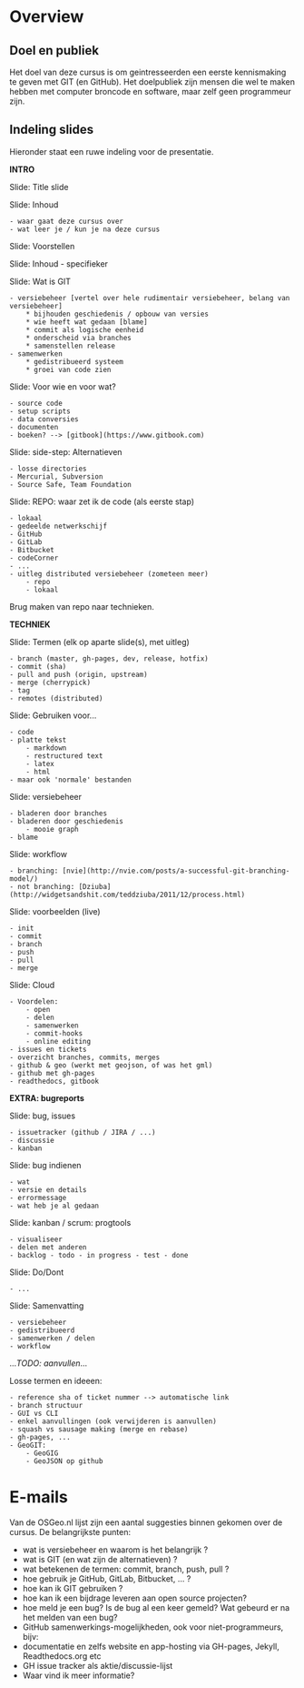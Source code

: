 # Overview #

## Doel en publiek ##

Het doel van deze cursus is om geintresseerden een eerste kennismaking te geven met GIT (en GitHub). Het doelpubliek zijn mensen die wel te maken hebben met computer broncode en software, maar zelf geen programmeur zijn.

## Indeling slides ##

Hieronder staat een ruwe indeling voor de presentatie.

**INTRO**

Slide: Title slide

Slide: Inhoud

    - waar gaat deze cursus over
    - wat leer je / kun je na deze cursus

Slide: Voorstellen

Slide: Inhoud - specifieker

Slide: Wat is GIT

    - versiebeheer [vertel over hele rudimentair versiebeheer, belang van versiebeheer]
        * bijhouden geschiedenis / opbouw van versies
        * wie heeft wat gedaan [blame]
        * commit als logische eenheid
        * onderscheid via branches
        * samenstellen release
    - samenwerken
        * gedistribueerd systeem
        * groei van code zien

Slide: Voor wie en voor wat?

    - source code
    - setup scripts
    - data conversies
    - documenten
    - boeken? --> [gitbook](https://www.gitbook.com)

Slide: side-step: Alternatieven

    - losse directories
    - Mercurial, Subversion
    - Source Safe, Team Foundation

Slide: REPO: waar zet ik de code (als eerste stap)

    - lokaal
    - gedeelde netwerkschijf
    - GitHub
    - GitLab
    - Bitbucket
    - codeCorner
    - ...
    - uitleg distributed versiebeheer (zometeen meer)
        - repo
        - lokaal

Brug maken van repo naar technieken.

**TECHNIEK**

Slide: Termen (elk op aparte slide(s), met uitleg)

    - branch (master, gh-pages, dev, release, hotfix)
    - commit (sha)
    - pull and push (origin, upstream)
    - merge (cherrypick)
    - tag
    - remotes (distributed)

Slide: Gebruiken voor...

    - code
    - platte tekst
        - markdown
        - restructured text
        - latex
        - html
    - maar ook 'normale' bestanden

Slide: versiebeheer

    - bladeren door branches
    - bladeren door geschiedenis
        - mooie graph
    - blame

Slide: workflow

    - branching: [nvie](http://nvie.com/posts/a-successful-git-branching-model/)
    - not branching: [Dziuba](http://widgetsandshit.com/teddziuba/2011/12/process.html)

Slide: voorbeelden (live)

    - init
    - commit
    - branch
    - push
    - pull
    - merge

Slide: Cloud

    - Voordelen:
        - open
        - delen
        - samenwerken
        - commit-hooks
        - online editing
    - issues en tickets
    - overzicht branches, commits, merges
    - github & geo (werkt met geojson, of was het gml)
    - github met gh-pages
    - readthedocs, gitbook

**EXTRA: bugreports**

Slide: bug, issues

    - issuetracker (github / JIRA / ...)
    - discussie
    - kanban

Slide: bug indienen

    - wat
    - versie en details
    - errormessage
    - wat heb je al gedaan

Slide: kanban / scrum: progtools

    - visualiseer
    - delen met anderen
    - backlog - todo - in progress - test - done

Slide: Do/Dont

    - ...

Slide: Samenvatting

    - versiebeheer
    - gedistribueerd
    - samenwerken / delen
    - workflow

...*TODO: aanvullen*...

Losse termen en ideeen:

    - reference sha of ticket nummer --> automatische link
    - branch structuur
    - GUI vs CLI
    - enkel aanvullingen (ook verwijderen is aanvullen)
    - squash vs sausage making (merge en rebase)
    - gh-pages, ...
    - GeoGIT:
		- GeoGIG
		- GeoJSON op github

# E-mails #

Van de OSGeo.nl lijst zijn een aantal suggesties binnen gekomen over de cursus. De belangrijkste punten:

- wat is versiebeheer en waarom is het belangrijk ?
- wat is GIT (en wat zijn de alternatieven) ?
- wat betekenen de termen: commit, branch, push, pull ?
- hoe gebruik je GitHub, GitLab, Bitbucket, … ?
- hoe kan ik GIT gebruiken ?
- hoe kan ik een bijdrage leveren aan open source projecten?
- hoe meld je een bug? Is de bug al een keer gemeld? Wat gebeurd er na het melden van een bug?
- GitHub samenwerkings-mogelijkheden, ook voor niet-programmeurs, bijv:
- documentatie en zelfs website en app-hosting via GH-pages, Jekyll, Readthedocs.org etc
- GH issue tracker als aktie/discussie-lijst
- Waar vind ik meer informatie?
